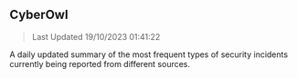 ## CyberOwl 
> Last Updated 19/10/2023 01:41:22 


A daily updated summary of the most frequent types of security incidents currently being reported from different sources.

